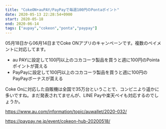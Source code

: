 ```yaml
---
title: "CokeON+auPAY/PayPayで毎週100円のPontaポイント"
date: 2020-05-13 22:28:54+0900
start: 2020-05-18
end: 2020-06-14
tags: ["aupay","cokeon","ponta","paypay"]
---
```

05月18日から06月14日までCoke ONアプリのキャンペーンです。複数のペイメントに対応してます。

- au PAYに設定して100円以上のコカコーラ製品を買うと週に100円のPointaポイントが貰える
- PayPayに設定して100円以上のコカコーラ製品を買うと週に100円のPayPayボーナスが貰える

Coke Onに対応した自販機は全国で35万台ということで、コンビニより遥かに多いですね。まだ発表されてませんが、LINE Payや楽天ペイも対応するのでしょうか。

https://www.au.com/information/topic/auwallet/2020-032/

https://paypay.ne.jp/event/cokeon-hub-20200518/
